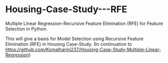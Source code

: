 # Housing-Case-Study---RFE
Multiple Linear Regression-Recursive Feature Elimination (RFE) for Feature Selection in Python.

This will give a basis for Model Selection using Recursive Feature Elimination (RFE) in Housing Case-Study.
(In continuation to https://github.com/Komalharini237/Housing-Case-Study-Multiple-Linear-Regression)
